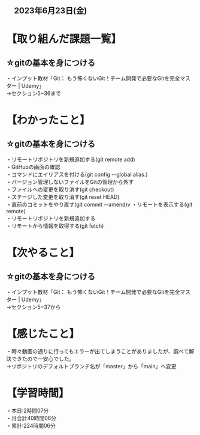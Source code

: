## 　2023年6月23日(金)
# 【取り組んだ課題一覧】
## ☆gitの基本を身につける
・インプット教材「Git： もう怖くないGit！チーム開発で必要なGitを完全マスター | Udemy」<br>
→セクション5−36まで
# 【わかったこと】
## ☆gitの基本を身につける
・リモートリポジトリを新規追加する(git remote add)<br>
・GitHubの画面の確認<br>
・コマンドにエイリアスを付ける(git config --global alias.)<br>
・バージョン管理しないファイルをGitの管理から外す<br>
・ファイルへの変更を取り消す(git checkout)<br>
・ステージした変更を取り消す(git reset HEAD)<br>
・直前のコミットをやり直す(git commit --amend)v
・リモートを表示する(git remote)<br>
・リモートリポジトリを新規追加する<br>
・リモートから情報を取得する(git fetch)<br>
# 【次やること】
## ☆gitの基本を身につける
・インプット教材「Git： もう怖くないGit！チーム開発で必要なGitを完全マスター | Udemy」<br>
→セクション5−37から
# 【感じたこと】
・時々動画の通りに行ってもエラーが出てしまうことがありましたが、調べて解決できたので一安心でした。<br>
→リポジトリのデフォルトブランチ名が「master」から「main」へ変更<br>
# 【学習時間】
・本日:2時間07分<br>
・月合計40時間06分<br>
・累計:224時間06分
